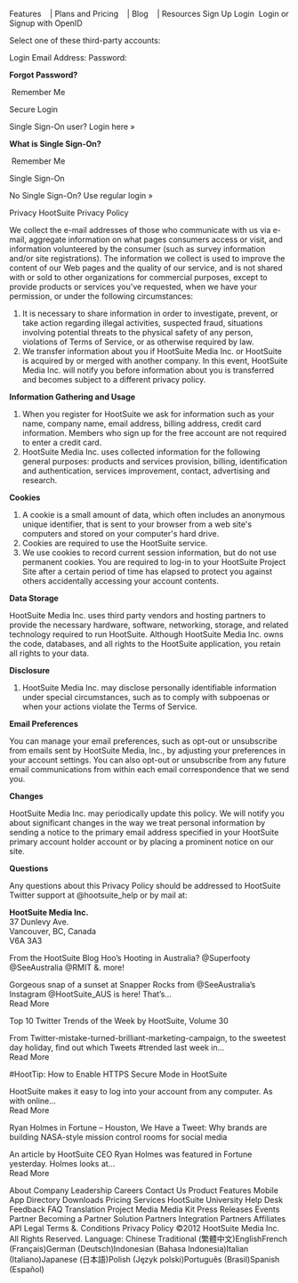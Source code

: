 Features    | Plans and Pricing    | Blog    | Resources Sign Up Login  Login or Signup with OpenID

Select one of these third-party accounts:

Login Email Address: Password:

**Forgot Password?**

 Remember Me

Secure Login

Single Sign-On user? Login here »

**What is Single Sign-On?**

 Remember Me

Single Sign-On

No Single Sign-On? Use regular login »

Privacy HootSuite Privacy Policy

We collect the e-mail addresses of those who communicate with us via e-mail, aggregate information on what pages consumers access or visit, and information volunteered by the consumer (such as survey information and/or site registrations). The information we collect is used to improve the content of our Web pages and the quality of our service, and is not shared with or sold to other organizations for commercial purposes, except to provide products or services you've requested, when we have your permission, or under the following circumstances:

1.  It is necessary to share information in order to investigate, prevent, or take action regarding illegal activities, suspected fraud, situations involving potential threats to the physical safety of any person, violations of Terms of Service, or as otherwise required by law.
2.  We transfer information about you if HootSuite Media Inc. or HootSuite is acquired by or merged with another company. In this event, HootSuite Media Inc. will notify you before information about you is transferred and becomes subject to a different privacy policy.

**Information Gathering and Usage**

1.  When you register for HootSuite we ask for information such as your name, company name, email address, billing address, credit card information. Members who sign up for the free account are not required to enter a credit card.
2.  HootSuite Media Inc. uses collected information for the following general purposes: products and services provision, billing, identification and authentication, services improvement, contact, advertising and research.

**Cookies**

1.  A cookie is a small amount of data, which often includes an anonymous unique identifier, that is sent to your browser from a web site's computers and stored on your computer's hard drive.
2.  Cookies are required to use the HootSuite service.
3.  We use cookies to record current session information, but do not use permanent cookies. You are required to log-in to your HootSuite Project Site after a certain period of time has elapsed to protect you against others accidentally accessing your account contents.

**Data Storage**

HootSuite Media Inc. uses third party vendors and hosting partners to provide the necessary hardware, software, networking, storage, and related technology required to run HootSuite. Although HootSuite Media Inc. owns the code, databases, and all rights to the HootSuite application, you retain all rights to your data.

**Disclosure**

1.  HootSuite Media Inc. may disclose personally identifiable information under special circumstances, such as to comply with subpoenas or when your actions violate the Terms of Service.

**Email Preferences**

You can manage your email preferences, such as opt-out or unsubscribe from emails sent by HootSuite Media, Inc., by adjusting your preferences in your account settings. You can also opt-out or unsubscribe from any future email communications from within each email correspondence that we send you.

**Changes**

HootSuite Media Inc. may periodically update this policy. We will notify you about significant changes in the way we treat personal information by sending a notice to the primary email address specified in your HootSuite primary account holder account or by placing a prominent notice on our site.

**Questions**

Any questions about this Privacy Policy should be addressed to HootSuite Twitter support at @hootsuite\_help or by mail at:

**HootSuite Media Inc.**  
37 Dunlevy Ave.  
Vancouver, BC, Canada  
V6A 3A3

From the HootSuite Blog Hoo’s Hooting in Australia? @Superfooty @SeeAustralia @RMIT &. more!

Gorgeous snap of a sunset at Snapper Rocks from @SeeAustralia’s Instagram @HootSuite\_AUS is here! That’s...  
Read More

Top 10 Twitter Trends of the Week by HootSuite, Volume 30

From Twitter-mistake-turned-brilliant-marketing-campaign, to the sweetest day holiday, find out which Tweets #trended last week in...  
Read More

#HootTip: How to Enable HTTPS Secure Mode in HootSuite

HootSuite makes it easy to log into your account from any computer. As with online...  
Read More

Ryan Holmes in Fortune – Houston, We Have a Tweet: Why brands are building NASA-style mission control rooms for social media

An article by HootSuite CEO Ryan Holmes was featured in Fortune yesterday. Holmes looks at...  
Read More

About Company Leadership Careers Contact Us Product Features Mobile App Directory Downloads Pricing Services HootSuite University Help Desk Feedback FAQ Translation Project Media Media Kit Press Releases Events Partner Becoming a Partner Solution Partners Integration Partners Affiliates API Legal Terms &. Conditions Privacy Policy ©2012 HootSuite Media Inc. All Rights Reserved. Language: Chinese Traditional (繁體中文)EnglishFrench (Français)German (Deutsch)Indonesian (Bahasa Indonesia)Italian (Italiano)Japanese (日本語)Polish (Język polski)Português (Brasil)Spanish (Español)